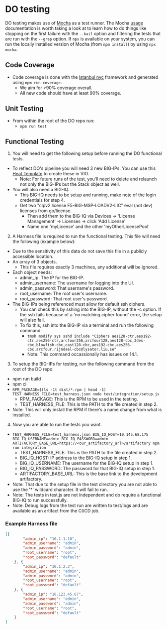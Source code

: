 # DO testing
DO testing makes use of [Mocha](https://mochajs.org/) as a test runner.
The Mocha [usage](https://mochajs.org/#usage) documentation is worth taking a look at to learn how to do things like stopping on the first failure with the `--bail` option and filtering the tests that are run with the `--grep` option.
If `npx` is available on your system, you can run the locally installed version of Mocha (from `npm install`) by using `npx mocha`.

## Code Coverage
* Code coverage is done with the [Istanbul nyc](https://github.com/istanbuljs/nyc) framework and generated using `npm run coverage`.
  * We aim for >90% coverage overall.
  * All new code should have at least 90% coverage.

## Unit Testing
* From within the root of the DO repo run:
  * `npm run test`

## Functional Testing
1. You will need to get the following setup before running the DO functional tests.
  * To reflect DO's pipeline you will need 3 new BIG-IPs. You can use this [Heat Template](test/integration/heatTemplateExample.md) to create these in VIO.
    * Note: For future runs of the test, you'll need to delete and relaunch not only the BIG-IPs but the Stack object as well.
  * You will also need a BIG-IQ.
    * This BIG-IQ needs to be setup and running, make note of the login credentials for step 4.
    * Get two "clpv2 license F5-BIG-MSP-LOADV2-LIC" eval (not dev) licenses from go/license.
      * Then add them to the BIG-IQ via Devices -> 'License Management' -> Licenses -> click 'Add License'
      * Name one 'myLicense' and the other 'myOtherLicensePool'
2. A Harness file is required to run the functional testing. This file will need the following (example below):
  * Due to the sensitivity of this data do not save this file in a publicly accessible location.
  * An array of 3 objects.
    * This file requires exactly 3 machines, any additional will be ignored.
  * Each object needs:
    * admin_ip: The IP for the BIG-IP.
    * admin_username: The username for logging into the UI.
    * admin_password: That username's password.
    * root_username: The root user's username.
    * root_password: That root user's password.
  * The BIG-IPs being referenced must allow for default ssh ciphers.
    * You can check this by sshing into the BIG-IP, without the -c option. If the ssh fails because of a 'no matching cipher found' error, the setup will also fail.
    * To fix this, ssh into the BIG-IP via a terminal and run the following command:
      * `tmsh modify sys sshd include "Ciphers aes128-ctr,aes192-ctr,aes256-ctr,arcfour256,arcfour128,aes128-cbc,3des-cbc,blowfish-cbc,cast128-cbc,aes192-cbc,aes256-cbc,arcfour,rijndael-cbc@lysator.liu.se"`
      * Note: This command occassionally has issues on 14.1.
3. To setup the BIG-IPs for testing, run the following command from the root of the DO repo:
  * npm run build
  * npm ci
  * `RPM_PACKAGE=$(ls -1t dist/*.rpm | head -1) TEST_HARNESS_FILE=test_harness.json node test/integration/setup.js`
    * RPM_PACKAGE: This is the RPM to be used in the testing.
    * TEST_HARNESS_FILE: This is the PATH to the file created in step 2.
  * Note: This will only install the RPM if there's a name change from what is installed.
4. Now you are able to run the tests you want.
  * `TEST_HARNESS_FILE=test_harness.json BIG_IQ_HOST=10.145.68.175 BIG_IQ_USERNAME=admin BIG_IQ_PASSWORD=admin ARTIFACTORY_BASE_URL=https://<our_artifactory_url>/artifactory npm run integration`
    * TEST_HARNESS_FILE: This is the PATH to the file created in step 2.
    * BIG_IQ_HOST: IP address to the BIG-IQ setup in step 1.
    * BIG_IQ_USERNAME: The username for the BIG-IQ setup in step 1.
    * BIG_IQ_PASSWORD: The password for that BIG-IQ setup in step 1.
    * ARTIFACTORY_BASE_URL: This is the base link to the development artifactory.
  * Note: That due to the setup file in the test directory you are not able to use the '\*' wildcard character. It will fail to run.
  * Note: The tests in test.js are not independent and do require a functional BIG-IQ to run successfully.
  * Note: Debug logs from the test run are written to test/logs and are available as an artifact from the CI/CD job.


### Example Harness file
```json
[{
        "admin_ip": "10.1.1.10",
        "admin_username": "admin",
        "admin_password": "admin",
        "root_username": "root",
        "root_password": "default"
    }, {
        "admin_ip": "10.1.2.3",
        "admin_username": "admin",
        "admin_password": "admin",
        "root_username": "root",
        "root_password": "default"
    }, {
        "admin_ip": "10.123.45.67",
        "admin_username": "admin",
        "admin_password": "admin",
        "root_username": "root",
        "root_password": "default"
    }
]
```
